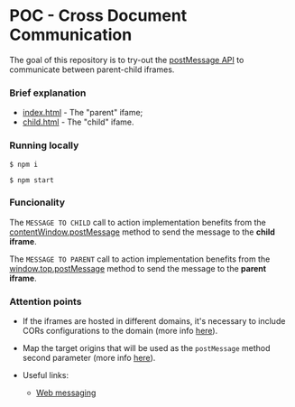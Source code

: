 # POC - Cross Document Communication

The goal of this repository is to try-out the [postMessage API](https://developer.mozilla.org/en-US/docs/Web/API/Window/postMessage) to communicate between parent-child iframes.

### Brief explanation

- [index.html](./src/html/index.html) - The "parent" ifame;
- [child.html](./src/html/child.html) - The "child" ifame.

### Running locally

```
$ npm i

$ npm start
```

### Funcionality

The `MESSAGE TO CHILD` call to action implementation benefits from the [contentWindow.postMessage](./src/js/index.js) method to send the message to the **child iframe**.

The `MESSAGE TO PARENT` call to action implementation benefits from the [window.top.postMessage](./src/js/child.js) method to send the message to the **parent iframe**.


### Attention points

- If the iframes are hosted in different domains, it's necessary to include CORs configurations to the domain (more info [here](https://developer.mozilla.org/en-US/docs/Web/API/Window/postMessage#security_concerns)).

- Map the target origins that will be used as the `postMessage` method second parameter (more info [here](https://developer.mozilla.org/en-US/docs/Web/API/Window/postMessage#syntax)).

- Useful links:
   - [Web messaging](https://en.wikipedia.org/wiki/Web_Messaging)
